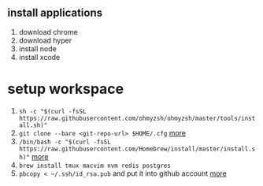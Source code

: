 ## install applications
1. download chrome
2. download hyper
3. install node
4. install xcode

# setup workspace
1. `sh -c "$(curl -fsSL https://raw.githubusercontent.com/ohmyzsh/ohmyzsh/master/tools/install.sh)"`
2. `git clone --bare <git-repo-url> $HOME/.cfg` [more](https://www.atlassian.com/git/tutorials/dotfiles)
3. `/bin/bash -c "$(curl -fsSL https://raw.githubusercontent.com/Homebrew/install/master/install.sh)"` [more](https://osxdaily.com/2018/03/07/how-install-homebrew-mac-os/)
4. `brew install tmux macvim nvm redis postgres`
5. `pbcopy < ~/.ssh/id_rsa.pub` and put it into github account [more](https://docs.github.com/en/enterprise/2.15/user/articles/adding-a-new-ssh-key-to-your-github-account)
